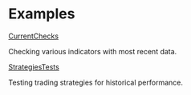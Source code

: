 # Examples

[CurrentChecks](CurrentChecks/README.md)

Checking various indicators with most recent data.

[StrategiesTests](StrategiesTests/README.md)

Testing trading strategies for historical performance.